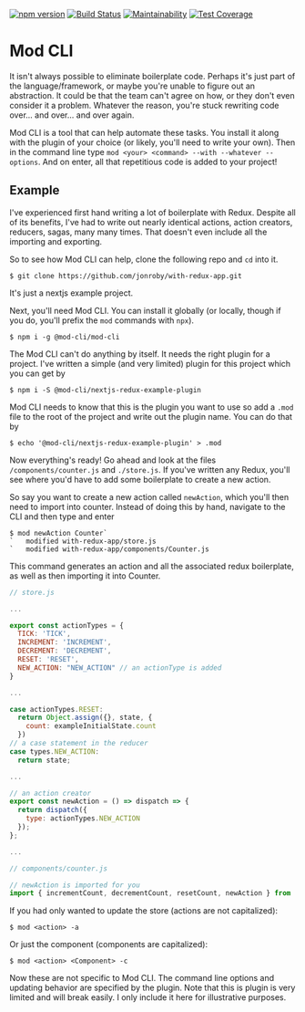 [![npm version](https://badge.fury.io/js/%40mod-cli%2Fmod-cli.svg)](https://badge.fury.io/js/%40mod-cli%2Fmod-cli)
[![Build Status](https://travis-ci.com/jonroby/mod-cli.svg?branch=master)](https://travis-ci.com/jonroby/mod-cli)
[![Maintainability](https://api.codeclimate.com/v1/badges/1bde59e92968538f845c/maintainability)](https://codeclimate.com/github/jonroby/mod-cli/maintainability)
[![Test Coverage](https://api.codeclimate.com/v1/badges/1bde59e92968538f845c/test_coverage)](https://codeclimate.com/github/jonroby/mod-cli/test_coverage)

# Mod CLI

It isn't always possible to eliminate boilerplate code. Perhaps it's just part
of the language/framework, or maybe you're unable to figure out an abstraction.
It could be that the team can't agree on how, or they don't even consider it a problem.
Whatever the reason, you're stuck rewriting code over... and over... and over again.

Mod CLI is a tool that can help automate these tasks. You install it along with
the plugin of your choice (or likely, you'll need to write your own). Then
in the command line type `mod <your> <command> --with --whatever --options`.
And on enter, all that repetitious code is added to your project!

## Example

I've experienced first hand writing a lot of boilerplate with Redux. Despite all
of its benefits, I've had to write out nearly identical actions, action creators,
reducers, sagas, many many times. That doesn't even include all the importing
and exporting.

So to see how Mod CLI can help, clone the following repo and `cd` into it.

`$ git clone https://github.com/jonroby/with-redux-app.git`

It's just a nextjs example project.

Next, you'll need Mod CLI. You can install it globally (or locally, though
if you do, you'll prefix the `mod` commands with `npx`).

`$ npm i -g @mod-cli/mod-cli`

The Mod CLI can't do anything by itself. It needs the right plugin for a
project. I've written a simple (and very limited) plugin for this project
which you can get by

`$ npm i -S @mod-cli/nextjs-redux-example-plugin`

Mod CLI needs to know that this is the plugin you want to use so add a
`.mod` file to the root of the project and write out the plugin name.
You can do that by

`$ echo '@mod-cli/nextjs-redux-example-plugin' > .mod`

Now everything's ready! Go ahead and look at the files `/components/counter.js` and
`./store.js`. If you've written any Redux, you'll see where you'd have to add
some boilerplate to create a new action.

So say you want to create a new action called `newAction`, which you'll then need
to import into counter. Instead of doing this by hand, navigate to the CLI and
then type and enter

```
$ mod newAction Counter`
`   modified with-redux-app/store.js
`   modified with-redux-app/components/Counter.js
```

This command generates an action and all the associated redux boilerplate,
as well as then importing it into Counter.


```javascript
// store.js

...

export const actionTypes = {
  TICK: 'TICK',
  INCREMENT: 'INCREMENT',
  DECREMENT: 'DECREMENT',
  RESET: 'RESET',
  NEW_ACTION: "NEW_ACTION" // an actionType is added
}

...

case actionTypes.RESET:
  return Object.assign({}, state, {
    count: exampleInitialState.count
  })
// a case statement in the reducer
case types.NEW_ACTION:
  return state;

...

// an action creator 
export const newAction = () => dispatch => {   
  return dispatch({
    type: actionTypes.NEW_ACTION
  });
};

...
```


```javascript
// components/counter.js

// newAction is imported for you
import { incrementCount, decrementCount, resetCount, newAction } from '../store';
```

If you had only wanted to update the store (actions are not capitalized):

`$ mod <action> -a`

Or just the component (components are capitalized):

`$ mod <action> <Component> -c`

Now these are not specific to Mod CLI. The command line options and updating
behavior are specified by the plugin. Note that this is plugin is very limited
and will break easily. I only include it here for illustrative purposes.

